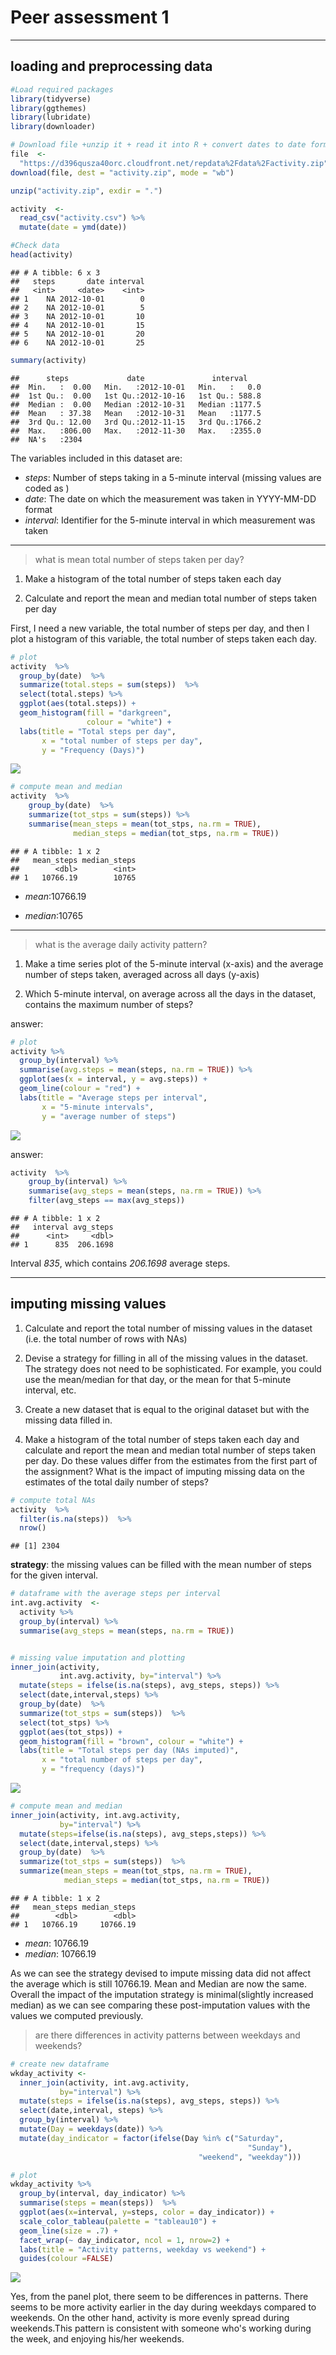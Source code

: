 # Peer assessment 1

---

## loading and preprocessing data 


```r
#Load required packages
library(tidyverse)
library(ggthemes)
library(lubridate)
library(downloader)

# Download file +unzip it + read it into R + convert dates to date format
file  <- 
  "https://d396qusza40orc.cloudfront.net/repdata%2Fdata%2Factivity.zip"
download(file, dest = "activity.zip", mode = "wb")

unzip("activity.zip", exdir = ".")

activity  <- 
  read_csv("activity.csv") %>%
  mutate(date = ymd(date))

#Check data 
head(activity)
```

```
## # A tibble: 6 x 3
##   steps       date interval
##   <int>     <date>    <int>
## 1    NA 2012-10-01        0
## 2    NA 2012-10-01        5
## 3    NA 2012-10-01       10
## 4    NA 2012-10-01       15
## 5    NA 2012-10-01       20
## 6    NA 2012-10-01       25
```

```r
summary(activity)
```

```
##      steps             date               interval     
##  Min.   :  0.00   Min.   :2012-10-01   Min.   :   0.0  
##  1st Qu.:  0.00   1st Qu.:2012-10-16   1st Qu.: 588.8  
##  Median :  0.00   Median :2012-10-31   Median :1177.5  
##  Mean   : 37.38   Mean   :2012-10-31   Mean   :1177.5  
##  3rd Qu.: 12.00   3rd Qu.:2012-11-15   3rd Qu.:1766.2  
##  Max.   :806.00   Max.   :2012-11-30   Max.   :2355.0  
##  NA's   :2304
```

The variables included in this dataset are:

* _steps_: Number of steps taking in a 5-minute interval (missing values are coded as )
* _date_: The date on which the measurement was taken in YYYY-MM-DD format
* _interval_: Identifier for the 5-minute interval in which measurement was taken

---

>what is mean total number of steps taken per day?

1. Make a histogram of the total number of steps taken each day

2. Calculate and report the mean and median total number of steps taken per day

First, I need a new variable, the total number of steps per day, and then I plot a histogram of this variable, the total number of steps taken each day.


```r
# plot
activity  %>%
  group_by(date)  %>%
  summarize(total.steps = sum(steps))  %>%
  select(total.steps) %>%
  ggplot(aes(total.steps)) +
  geom_histogram(fill = "darkgreen", 
                 colour = "white") +
  labs(title = "Total steps per day",
       x = "total number of steps per day",
       y = "Frequency (Days)")
```

<img src="Assignment.ONE_files/figure-html/unnamed-chunk-2-1.png" style="display: block; margin: auto;" />



```r
# compute mean and median
activity  %>%
    group_by(date)  %>%
    summarize(tot_stps = sum(steps)) %>%
    summarise(mean_steps = mean(tot_stps, na.rm = TRUE),
              median_steps = median(tot_stps, na.rm = TRUE)) 
```

```
## # A tibble: 1 x 2
##   mean_steps median_steps
##        <dbl>        <int>
## 1   10766.19        10765
```

* _mean_:10766.19 

* _median_:10765

---

>what is the average daily activity pattern?

1. Make a time series plot  of the 5-minute interval (x-axis) and the average number of steps taken, averaged across all days (y-axis)

2. Which 5-minute interval, on average across all the days in the dataset, contains the maximum number of steps?

answer:


```r
# plot
activity %>%  
  group_by(interval) %>%
  summarise(avg.steps = mean(steps, na.rm = TRUE)) %>%
  ggplot(aes(x = interval, y = avg.steps)) +
  geom_line(colour = "red") +
  labs(title = "Average steps per interval",
       x = "5-minute intervals",
       y = "average number of steps")
```

<img src="Assignment.ONE_files/figure-html/unnamed-chunk-4-1.png" style="display: block; margin: auto;" />

answer:


```r
activity  %>%
    group_by(interval) %>%
    summarise(avg_steps = mean(steps, na.rm = TRUE)) %>%
    filter(avg_steps == max(avg_steps))
```

```
## # A tibble: 1 x 2
##   interval avg_steps
##      <int>     <dbl>
## 1      835  206.1698
```

Interval _835_, which contains  _206.1698_ average steps.

---

## imputing missing values

1. Calculate and report the total number of missing values in the dataset (i.e. the total number of rows with NAs)

2. Devise a strategy for filling in all of the missing values in the dataset. The strategy does not need to be sophisticated. For example, you could use the mean/median for that day, or the mean for that 5-minute interval, etc.

3. Create a new dataset that is equal to the original dataset but with the missing data filled in.

4. Make a histogram of the total number of steps taken each day and calculate and report the mean and median total number of steps taken per day. Do these values differ from the estimates from the first part of the assignment? What is the impact of imputing missing data on the estimates of the total
daily number of steps?



```r
# compute total NAs
activity  %>%
  filter(is.na(steps))  %>%
  nrow()
```

```
## [1] 2304
```


**strategy**: the missing values can be filled with the mean number of steps for the given interval. 


```r
# dataframe with the average steps per interval
int.avg.activity  <- 
  activity %>%
  group_by(interval) %>%
  summarise(avg_steps = mean(steps, na.rm = TRUE))


# missing value imputation and plotting
inner_join(activity, 
           int.avg.activity, by="interval") %>%
  mutate(steps = ifelse(is.na(steps), avg_steps, steps)) %>%
  select(date,interval,steps) %>%
  group_by(date)  %>%
  summarize(tot_stps = sum(steps))  %>%
  select(tot_stps) %>%
  ggplot(aes(tot_stps)) +
  geom_histogram(fill = "brown", colour = "white") +
  labs(title = "Total steps per day (NAs imputed)",
       x = "total number of steps per day",
       y = "frequency (days)")
```

<img src="Assignment.ONE_files/figure-html/unnamed-chunk-7-1.png" style="display: block; margin: auto;" />

```r
# compute mean and median
inner_join(activity, int.avg.activity,
           by="interval") %>%
  mutate(steps=ifelse(is.na(steps), avg_steps,steps)) %>%
  select(date,interval,steps) %>%
  group_by(date)  %>%
  summarize(tot_stps = sum(steps))  %>%
  summarize(mean_steps = mean(tot_stps, na.rm = TRUE), 
            median_steps = median(tot_stps, na.rm = TRUE))
```

```
## # A tibble: 1 x 2
##   mean_steps median_steps
##        <dbl>        <dbl>
## 1   10766.19     10766.19
```

* _mean_: 10766.19 
* _median_: 10766.19

As we can see the strategy devised to impute missing data did not affect the average  which is still 10766.19. Mean and Median are now the same. Overall the impact of the imputation strategy is minimal(slightly increased median) as we can see comparing these post-imputation values with the values we computed previously.


>are there differences in activity patterns between weekdays and weekends?


```r
# create new dataframe
wkday_activity <-
  inner_join(activity, int.avg.activity, 
           by="interval") %>%
  mutate(steps = ifelse(is.na(steps), avg_steps, steps)) %>%
  select(date,interval, steps) %>%
  group_by(interval) %>%
  mutate(Day = weekdays(date)) %>%
  mutate(day_indicator = factor(ifelse(Day %in% c("Saturday",
                                                     "Sunday"),
                                          "weekend", "weekday"))) 

# plot
wkday_activity %>%
  group_by(interval, day_indicator) %>%
  summarise(steps = mean(steps))  %>%
  ggplot(aes(x=interval, y=steps, color = day_indicator)) +
  scale_color_tableau(palette = "tableau10") +
  geom_line(size = .7) +
  facet_wrap(~ day_indicator, ncol = 1, nrow=2) +
  labs(title = "Activity patterns, weekday vs weekend") +
  guides(colour =FALSE)
```

<img src="Assignment.ONE_files/figure-html/unnamed-chunk-8-1.png" style="display: block; margin: auto;" />


Yes, from the panel plot, there seem to be differences in patterns.
There seems to be more activity earlier in the day during weekdays compared to weekends. On the other hand, activity is more evenly spread during weekends.This pattern is consistent with someone who's working during the week, and enjoying his/her weekends.





